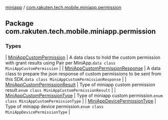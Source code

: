 [miniapp](../index.md) / [com.rakuten.tech.mobile.miniapp.permission](./index.md)

## Package com.rakuten.tech.mobile.miniapp.permission

### Types

| [MiniAppCustomPermission](-mini-app-custom-permission/index.md) | A data class to hold the custom permission with grant results using Pair per MiniApp.`data class MiniAppCustomPermission` |
| [MiniAppCustomPermissionResponse](-mini-app-custom-permission-response/index.md) | A data class to prepare the json response of custom permissions to be sent from this SDK.`data class MiniAppCustomPermissionResponse` |
| [MiniAppCustomPermissionResult](-mini-app-custom-permission-result/index.md) | Type of miniapp custom permission result.`enum class MiniAppCustomPermissionResult` |
| [MiniAppCustomPermissionType](-mini-app-custom-permission-type/index.md) | Type of miniapp custom permission.`enum class MiniAppCustomPermissionType` |
| [MiniAppDevicePermissionType](-mini-app-device-permission-type/index.md) | Type of miniapp device permission.`enum class MiniAppDevicePermissionType` |

